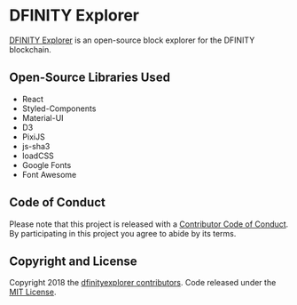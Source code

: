 # DFINITY Explorer

[DFINITY Explorer](https://www.dfinityexplorer.org/) is an open-source block explorer for the DFINITY blockchain.

## Open-Source Libraries Used
* React
* Styled-Components
* Material-UI
* D3
* PixiJS
* js-sha3
* loadCSS
* Google Fonts
* Font Awesome

## Code of Conduct

Please note that this project is released with a [Contributor Code of Conduct](https://github.com/dfinityexplorer/dfinityexplorer/blob/master/CODE_OF_CONDUCT.md). By participating in this project you agree to abide by its terms.

## Copyright and License

Copyright 2018 the [dfinityexplorer contributors](https://github.com/dfinityexplorer/dfinityexplorer/graphs/contributors). Code released under the [MIT License](https://github.com/dfinityexplorer/dfinityexplorer/blob/master/LICENSE).
